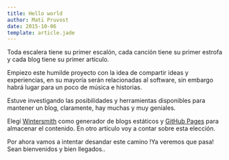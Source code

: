 ```yaml
---
title: Hello world
author: Mati Pruvost
date: 2015-10-06
template: article.jade
---
```


Toda escalera tiene su primer escalón, cada canción tiene su primer estrofa y cada blog tiene su primer artículo.

<span class="more"></span>

Empiezo este humilde proyecto con la idea de compartir ideas y experiencias,  en su mayoría serán relacionadas al software, sin embargo habrá lugar para un poco de música e historias.

Estuve investigando las posibilidades y herramientas disponibles para mantener un blog, claramente, hay muchas y muy geniales. 

Elegí [Wintersmith](https://github.com/jnordberg/wintersmith) como generador de blogs estáticos y [GitHub Pages](https://pages.github.com/) para almacenar el contenido. En otro artículo voy a contar sobre esta elección.

Por ahora vamos a intentar desandar este camino !Ya veremos que pasa! 
Sean bienvenidos y bien llegados.. 
